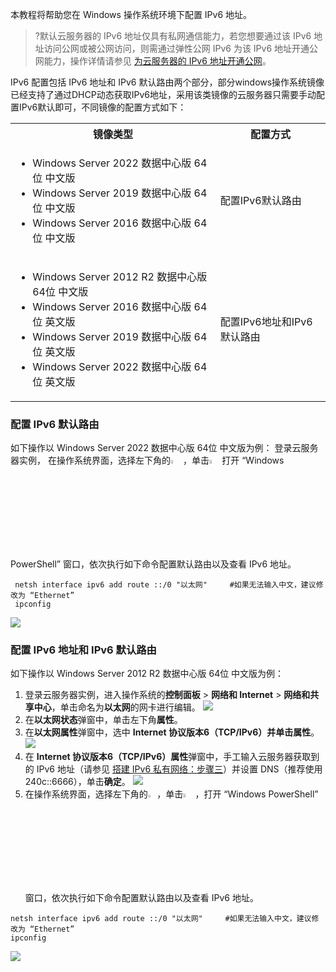 本教程将帮助您在 Windows 操作系统环境下配置 IPv6 地址。

>?默认云服务器的 IPv6 地址仅具有私网通信能力，若您想要通过该 IPv6 地址访问公网或被公网访问，则需通过弹性公网 IPv6 为该 IPv6 地址开通公网能力，操作详情请参见 [为云服务器的 IPv6 地址开通公网](https://cloud.tencent.com/document/product/1142/47665#step4)。


IPv6 配置包括 IPv6 地址和 IPv6 默认路由两个部分，部分windows操作系统镜像已经支持了通过DHCP动态获取IPv6地址，采用该类镜像的云服务器只需要手动配置IPv6默认即可，不同镜像的配置方式如下：
<table>
<tr>
<th>镜像类型</th>
<th>配置方式</th>
</tr>
<tr>
<td><ul><li>Windows Server 2022 数据中心版 64位 中文版</li><li>Windows Server 2019 数据中心版 64位 中文版</li><li>Windows Server 2016 数据中心版 64位 中文版</li></ul></td>
<td>配置IPv6默认路由</td>
</tr>
<tr>
<td><ul><li>Windows Server 2012 R2 数据中心版 64位 中文版</li><li>Windows Server 2016 数据中心版 64位 英文版</li><li>Windows Server 2019 数据中心版 64位 英文版</li><li>Windows Server 2022 数据中心版 64位 英文版</li></ul></td>
<td>配置IPv6地址和IPv6默认路由</td>
</tr>
</table>


### 配置 IPv6 默认路由
如下操作以 Windows Server 2022 数据中心版 64位 中文版为例：
登录云服务器实例， 在操作系统界面，选择左下角的<img src="https://qcloudimg.tencent-cloud.cn/raw/97cfbeedd88deb2c69aaf13d89401250.png" width="4%">，单击<img src="https://qcloudimg.tencent-cloud.cn/raw/f6d98951da20377edcfd0c0cc663d684.png" width="4%">打开 “Windows PowerShell” 窗口，依次执行如下命令配置默认路由以及查看 IPv6 地址。
```
 netsh interface ipv6 add route ::/0 "以太网"     #如果无法输入中文，建议修改为 “Ethernet”
 ipconfig
```
![](https://qcloudimg.tencent-cloud.cn/raw/99cd6ebd5077abbb87fcdfe7674f97f3.png)

### 配置 IPv6 地址和 IPv6 默认路由
如下操作以 Windows Server 2012 R2 数据中心版 64位 中文版为例：
1. 登录云服务器实例，进入操作系统的**控制面板** > **网络和 Internet** > **网络和共享中心**，单击命名为**以太网**的网卡进行编辑。
![](https://qcloudimg.tencent-cloud.cn/raw/abf6c279b38ba1f1d8e10dac3aafaa6a.png)
2. 在**以太网状态**弹窗中，单击左下角**属性**。
3. 在**以太网属性**弹窗中，选中 **Internet 协议版本6（TCP/IPv6）**并单击**属性**。
![](https://qcloudimg.tencent-cloud.cn/raw/41deba067d59bc616bdab50f3c38afff.png)
4. 在 **Internet 协议版本6（TCP/IPv6）属性**弹窗中，手工输入云服务器获取到的 IPv6 地址（请参见 [搭建 IPv6 私有网络：步骤三](https://cloud.tencent.com/document/product/215/47557#step3)）并设置 DNS（推荐使用240c::6666），单击**确定**。
![](https://qcloudimg.tencent-cloud.cn/raw/c6faac59d816c26654daa8f8200cea95.png)
5. 在操作系统界面，选择左下角的<img src="https://qcloudimg.tencent-cloud.cn/raw/c88d57abf262f95563ba3d007f809200.png" width="3%">，单击<img src="https://qcloudimg.tencent-cloud.cn/raw/d1cf2d7e2fb1c37d0327a016c5bee66e.png" width="4%">，打开 “Windows PowerShell” 窗口，依次执行如下命令配置默认路由以及查看 IPv6 地址。
```
netsh interface ipv6 add route ::/0 "以太网"     #如果无法输入中文，建议修改为 “Ethernet”
ipconfig
```
![](https://qcloudimg.tencent-cloud.cn/raw/63e8fa5b878c569ff8a536121d6ce716.png)
